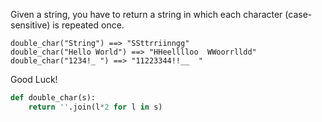 Given a string, you have to return a string in which each character (case-sensitive) is repeated once.

    double_char("String") ==> "SSttrriinngg"
    double_char("Hello World") ==> "HHeelllloo  WWoorrlldd"
    double_char("1234!_ ") ==> "11223344!!__  "
Good Luck!

```py
def double_char(s):
    return ''.join(l*2 for l in s)
```
